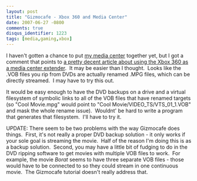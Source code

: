 ```yaml
---
layout: post
title: "Gizmocafe - Xbox 360 and Media Center"
date: 2007-06-27 -0800
comments: true
disqus_identifier: 1223
tags: [media,gaming,xbox]
---
```

I haven't gotten a chance to put [my media
center](http://paraesthesia.com/archive/2007/03/23/media-center-2005-and-xbox-360---success.aspx)
together yet, but I got a comment that points to [a pretty decent
article about using the Xbox 360 as a media center
extender](http://www.gizmocafe.com/tv-video/xbox360.aspx).  It may be
easier than I thought.  Looks like the .VOB files you rip from DVDs are
actually renamed .MPG files, which can be directly streamed.  I may have
to try this out.

It would be easy enough to have the DVD backups on a drive and a virtual
filesystem of symbolic links to all of the VOB files that have renamed
targets (so "Cool Movie.mpg" would point to "Cool
Movie/VIDEO\_TS/VTS\_01\_1.VOB" and mask the whole rename issue). 
Wouldnt' be hard to write a program that generates that filesystem. 
I'll have to try it.

UPDATE: There seem to be two problems with the way Gizmocafe does
things.  First, it's not really a proper DVD backup solution - it only
works if your sole goal is streaming the movie.  Half of the reason I'm
doing this is as a backup solution.  Second, you may have a little bit
of fudging to do in the DVD ripping software to get movies with multiple
VOB files to work.  For example, the movie *Borat* seems to have three
separate VOB files - those would have to be connected to so they could
stream in one continuous movie.  The Gizmocafe tutorial doesn't really
address that.

